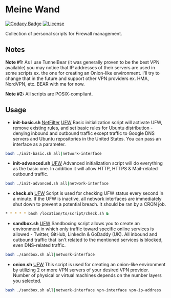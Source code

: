 # Meine Wand

[![Codacy Badge](https://api.codacy.com/project/badge/Grade/b33d8a0308ee4f15b187a06c614cbd82)](https://www.codacy.com/app/jocic/BASH.MeineWand?utm_source=github.com&amp;utm_medium=referral&amp;utm_content=jocic/BASH.MeineWand&amp;utm_campaign=Badge_Grade) [![License](https://poser.pugx.org/jocic/google-authenticator/license)](https://packagist.org/packages/jocic/google-authenticator)

Collection of personal scripts for Firewall management.

## Notes

**Note #1:** As I use TunnelBear (it was generally proven to be the best VPN available) you may notice that IP addresses of their servers are used in some scripts ex. the one for creating an Onion-like environment. I'll try to change that in the future and support other VPN providers ex. HMA, NordVPN, etc. BEAR with me for now.

**Note #2:** All scripts are POSIX-compliant.

## Usage

*   **init-basic.sh** [NetFilter](src/nf/init-basic.sh) [UFW](src/ufw/init-basic.sh) Basic initialization script will activate UFW, remove existing rules, and set basic rules for Ubuntu distribution - denying inbound and outbound traffic except traffic to Google DNS servers and Ubuntu repositories in the United States. You can pass an interface as a parameter.

```bash
bash ./init-basic.sh all|network-interface
```

*   **init-advanced.sh** [UFW](src/ufw/init-advanced.sh) Advanced initialization script will do everything as the basic one. In addition it will allow HTTP, HTTPS & Mail-related outbound traffic.

```bash
bash ./init-advanced.sh all|network-interface
```

*   **check.sh** [UFW](src/ufw/check.sh) Script is used for checking UFW status every second in a minute. If the UFW is inactive, all network interfaces are immediately shut down to prevent a potential breach. It should be ran by a CRON job.

```bash
* * * * * bash /location/to/script/check.sh &
```

*   **sandbox.sh** [UFW](src/ufw/sandbox.sh) Sandboxing script allows you to create an environment in which only traffic toward specific online services is allowed - Twitter, GitHub, LinkedIn & GoDaddy (UK). All inbound and outbound traffic that isn't related to the mentioned services is blocked, even DNS-related traffic.

```bash
bash ./sandbox.sh all|network-interface
```

*   **onion.sh** [UFW](src/ufw/onion.sh) This script is used for creating an onion-like environment by utilizing 2 or more VPN servers of your desired VPN provider. Number of physical or virtual machines depends on the number layers you selected.

```bash
bash ./sandbox.sh all|network-interface vpn-interface vpn-ip-address
```
